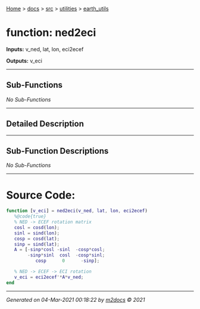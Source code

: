 [Home](../../../index.md) > [docs](../../../docs_index.md) > [src](../../src_index.md) > [utilities](../utilities_index.md) > [earth_utils](earth_utils_index.md)  


# function: ned2eci



**Inputs:** v_ned, lat, lon, eci2ecef

**Outputs:** v_eci

 ***

## Sub-Functions

*No Sub-Functions*

 ***

## Detailed Description



 ***

## Sub-Function Descriptions

*No Sub-Functions*

 
 *** 

# Source Code:

 ```matlab 
 function [v_eci] = ned2eci(v_ned, lat, lon, eci2ecef)
    %@code{true}
    % NED -> ECEF rotation matrix
    cosl = cosd(lon);
    sinl = sind(lon);
    cosp = cosd(lat);
    sinp = sind(lat);
    A = [-sinp*cosl -sinl  -cosp*cosl;
         -sinp*sinl  cosl  -cosp*sinl;
            cosp      0      -sinp];

    % NED -> ECEF -> ECI rotation
    v_eci = eci2ecef'*A*v_ned;
end 
``` 
 
***

*Generated on 04-Mar-2021 00:18:22 by [m2docs](https://github.com/crgnam-research/m2docs) © 2021*
